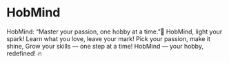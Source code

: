 # HobMind
HobMind: “Master your passion, one hobby at a time.”🎵 HobMind, light your spark! Learn what you love, leave your mark! Pick your passion, make it shine, Grow your skills — one step at a time!  HobMind — your hobby, redefined! 🔥
